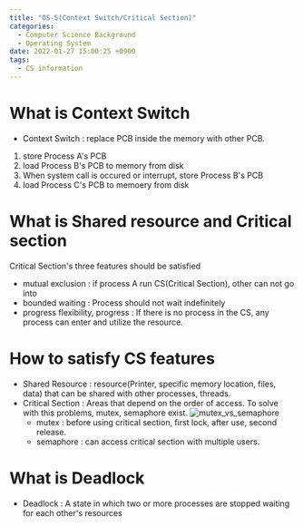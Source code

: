 ```yaml
---
title: "OS-5(Context Switch/Critical Section)"
categories:
  - Computer Science Background
  - Operating System
date: 2022-01-27 15:00:25 +0900
tags:
  - CS information
---
```


# What is Context Switch
* Context Switch : replace PCB inside the memory with other PCB.
1. store Process A's PCB
2. load Process B's PCB to memory from disk
3. When system call is occured or interrupt, store Process B's PCB
4. load Process C's PCB to memoery from disk

# What is Shared resource and Critical section
Critical Section's three features should be satisfied
* mutual exclusion : if process A run CS(Critical Section), other can not go into
* bounded waiting : Process should not wait indefinitely
* progress flexibility, progress : If there is no process in the CS, any process can enter and utilize the resource.

# How to satisfy CS features
* Shared Resource : resource(Printer, specific memory location, files, data) that can be shared with other processes, threads.
* Critical Section : Areas that depend on the order of access. To solve with this problems, mutex, semaphore exist.
    ![mutex_vs_semaphore](../../assets/p/cs/os/mutex_semaphore.png)
  * mutex : before using critical section, first lock, after use, second release.
  * semaphore : can access critical section with multiple users.

# What is Deadlock
* Deadlock : A state in which two or more processes are stopped waiting for each other's resources